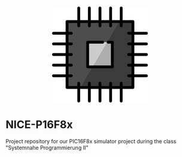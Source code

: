 <p align="center">
   <img src="NICE-P16F8x/chip.png">
</p>

# NICE-P16F8x

Project repository for our PIC16F8x simulator project during the class "Systemnahe Programmierung II"
